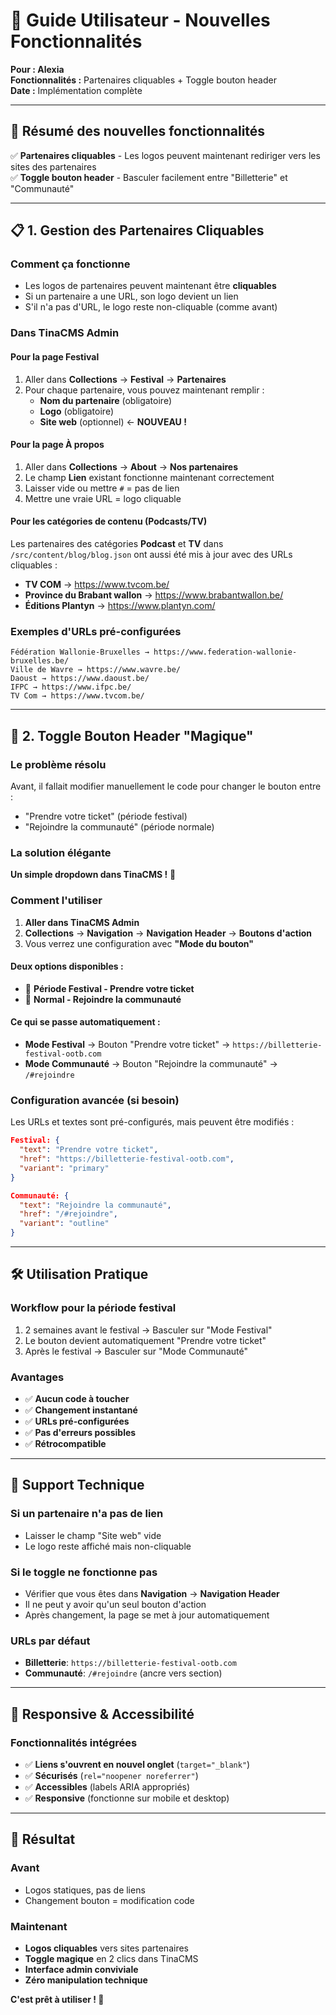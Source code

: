 # 🚀 Guide Utilisateur - Nouvelles Fonctionnalités

**Pour : Alexia**  
**Fonctionnalités :** Partenaires cliquables + Toggle bouton header  
**Date :** Implémentation complète  

---

## 🎯 Résumé des nouvelles fonctionnalités

✅ **Partenaires cliquables** - Les logos peuvent maintenant rediriger vers les sites des partenaires  
✅ **Toggle bouton header** - Basculer facilement entre "Billetterie" et "Communauté"

---

## 📋 1. Gestion des Partenaires Cliquables

### Comment ça fonctionne
- Les logos de partenaires peuvent maintenant être **cliquables**
- Si un partenaire a une URL, son logo devient un lien
- S'il n'a pas d'URL, le logo reste non-cliquable (comme avant)

### Dans TinaCMS Admin

#### Pour la page Festival
1. Aller dans **Collections** → **Festival** → **Partenaires**
2. Pour chaque partenaire, vous pouvez maintenant remplir :
   - **Nom du partenaire** (obligatoire)
   - **Logo** (obligatoire)
   - **Site web** (optionnel) ← **NOUVEAU !**

#### Pour la page À propos
1. Aller dans **Collections** → **About** → **Nos partenaires**
2. Le champ **Lien** existant fonctionne maintenant correctement
3. Laisser vide ou mettre `#` = pas de lien
4. Mettre une vraie URL = logo cliquable

#### Pour les catégories de contenu (Podcasts/TV)
Les partenaires des catégories **Podcast** et **TV** dans `/src/content/blog/blog.json` ont aussi été mis à jour avec des URLs cliquables :
- **TV COM** → https://www.tvcom.be/
- **Province du Brabant wallon** → https://www.brabantwallon.be/
- **Éditions Plantyn** → https://www.plantyn.com/

### Exemples d'URLs pré-configurées
```
Fédération Wallonie-Bruxelles → https://www.federation-wallonie-bruxelles.be/
Ville de Wavre → https://www.wavre.be/
Daoust → https://www.daoust.be/
IFPC → https://www.ifpc.be/
TV Com → https://www.tvcom.be/
```

---

## 🎪 2. Toggle Bouton Header "Magique"

### Le problème résolu
Avant, il fallait modifier manuellement le code pour changer le bouton entre :
- "Prendre votre ticket" (période festival)
- "Rejoindre la communauté" (période normale)

### La solution élégante
**Un simple dropdown dans TinaCMS !** 🎉

### Comment l'utiliser

1. **Aller dans TinaCMS Admin**
2. **Collections** → **Navigation** → **Navigation Header** → **Boutons d'action**
3. Vous verrez une configuration avec **"Mode du bouton"**

#### Deux options disponibles :
- 🎪 **Période Festival - Prendre votre ticket**
- 🤝 **Normal - Rejoindre la communauté**

#### Ce qui se passe automatiquement :
- **Mode Festival** → Bouton "Prendre votre ticket" → `https://billetterie-festival-ootb.com`
- **Mode Communauté** → Bouton "Rejoindre la communauté" → `/#rejoindre`

### Configuration avancée (si besoin)
Les URLs et textes sont pré-configurés, mais peuvent être modifiés :

```json
Festival: {
  "text": "Prendre votre ticket",
  "href": "https://billetterie-festival-ootb.com",
  "variant": "primary"
}

Communauté: {
  "text": "Rejoindre la communauté", 
  "href": "/#rejoindre",
  "variant": "outline"
}
```

---

## 🛠️ Utilisation Pratique

### Workflow pour la période festival
1. 2 semaines avant le festival → Basculer sur "Mode Festival"
2. Le bouton devient automatiquement "Prendre votre ticket"
3. Après le festival → Basculer sur "Mode Communauté"

### Avantages
- ✅ **Aucun code à toucher**
- ✅ **Changement instantané**
- ✅ **URLs pré-configurées**
- ✅ **Pas d'erreurs possibles**
- ✅ **Rétrocompatible**

---

## 🔧 Support Technique

### Si un partenaire n'a pas de lien
- Laisser le champ "Site web" vide
- Le logo reste affiché mais non-cliquable

### Si le toggle ne fonctionne pas
- Vérifier que vous êtes dans **Navigation** → **Navigation Header**
- Il ne peut y avoir qu'un seul bouton d'action
- Après changement, la page se met à jour automatiquement

### URLs par défaut
- **Billetterie**: `https://billetterie-festival-ootb.com`
- **Communauté**: `/#rejoindre` (ancre vers section)

---

## 📱 Responsive & Accessibilité

### Fonctionnalités intégrées
- ✅ **Liens s'ouvrent en nouvel onglet** (`target="_blank"`)
- ✅ **Sécurisés** (`rel="noopener noreferrer"`)
- ✅ **Accessibles** (labels ARIA appropriés)
- ✅ **Responsive** (fonctionne sur mobile et desktop)

---

## 🎉 Résultat

### Avant
- Logos statiques, pas de liens
- Changement bouton = modification code

### Maintenant  
- **Logos cliquables** vers sites partenaires
- **Toggle magique** en 2 clics dans TinaCMS
- **Interface admin conviviale**
- **Zéro manipulation technique**

**C'est prêt à utiliser ! 🚀**
